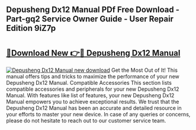 ## Depusheng Dx12 Manual PDf Free Download - Part-gq2 Service Owner Guide - User Repair Edition 9iZ7p

# <h2><a href="http://cf2994.oget.top/?id=Depusheng+Dx12+Manual">🔗Download New 👉🔴 Depusheng Dx12 Manual</a></h2>

[![Depusheng Dx12 Manual new download](https://i.imgur.com/5g1atiW.png)](http://cf2994.oget.top/?id=Depusheng+Dx12+Manual)
Get the Most Out of It! This manual offers tips and tricks to maximize the performance of your new Depusheng Dx12 Manual. Compatible Accessories This section lists compatible accessories and peripherals for your new Depusheng Dx12 Manual. With features like list of features, your new Depusheng Dx12 Manual empowers you to achieve exceptional results. We trust that the Depusheng Dx12 Manual has been an accurate and detailed resource in your efforts to master your new device. In case of any queries or concerns, please do not hesitate to reach out to our customer service team.
